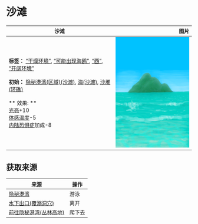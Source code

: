 # 沙滩  
>   
  
  沙滩  |   图片   
 ----  |  ----:   
 **标签：**	[“干燥环境”](tag_EnvDry.md), [“可能出现海鸥”](tag_Coastal.md), [“西”](tag_West.md), [“开阔环境”](tag_EnvOpen.md)<br><br>**初始：**	[隐秘港湾(区域)(沙滩)](Cove.md), [海(沙滩)](Sea_Cove.md), [沙堆(环礁)](SandSource.md)<br><br>** 效果: **<br>[光亮](Light.md)+10<br>[体感温度](TemperaturePerceived.md)-5<br>[内陆恐惧症](LandSickness.md)加成-8  |  <img decoding="async" src="Sprite/BigIsland.png" href="a.md" style="max-width:300px;max-height:300px;">   
  
## 获取来源  
来源  |  操作  
----  |  ----  
[隐秘港湾](Path_BirdRockToCove.md)  |  游泳  
[水下出口(覆溺洞穴)](UnderwaterExit.md)  |  离开  
[前往隐秘港湾(丛林高地)](Path_JungleHighlandsToCove.md)  |  爬下去  
